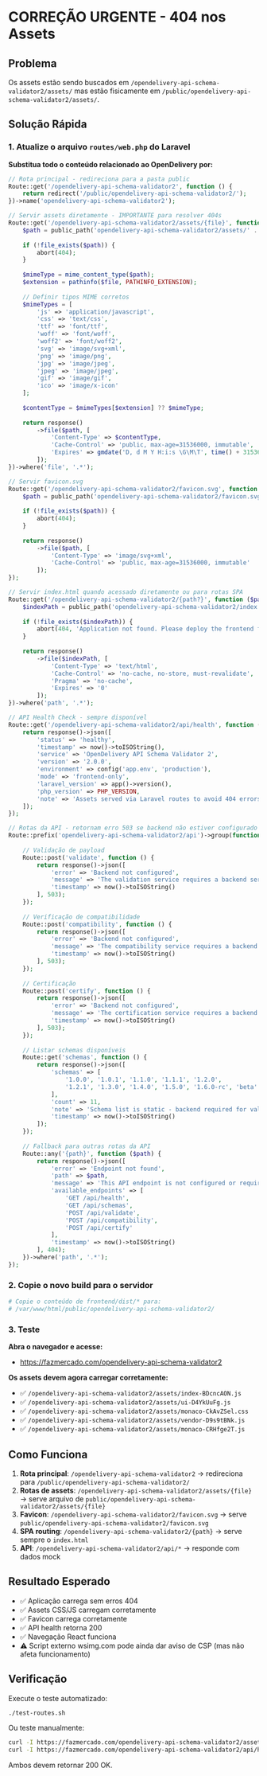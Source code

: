 # CORREÇÃO URGENTE - 404 nos Assets

## Problema
Os assets estão sendo buscados em `/opendelivery-api-schema-validator2/assets/` mas estão fisicamente em `/public/opendelivery-api-schema-validator2/assets/`.

## Solução Rápida

### 1. Atualize o arquivo `routes/web.php` do Laravel

**Substitua todo o conteúdo relacionado ao OpenDelivery por:**

```php
// Rota principal - redireciona para a pasta public
Route::get('/opendelivery-api-schema-validator2', function () {
    return redirect('/public/opendelivery-api-schema-validator2/');
})->name('opendelivery-api-schema-validator2');

// Servir assets diretamente - IMPORTANTE para resolver 404s
Route::get('/opendelivery-api-schema-validator2/assets/{file}', function ($file) {
    $path = public_path('opendelivery-api-schema-validator2/assets/' . $file);
    
    if (!file_exists($path)) {
        abort(404);
    }
    
    $mimeType = mime_content_type($path);
    $extension = pathinfo($file, PATHINFO_EXTENSION);
    
    // Definir tipos MIME corretos
    $mimeTypes = [
        'js' => 'application/javascript',
        'css' => 'text/css',
        'ttf' => 'font/ttf',
        'woff' => 'font/woff',
        'woff2' => 'font/woff2',
        'svg' => 'image/svg+xml',
        'png' => 'image/png',
        'jpg' => 'image/jpeg',
        'jpeg' => 'image/jpeg',
        'gif' => 'image/gif',
        'ico' => 'image/x-icon'
    ];
    
    $contentType = $mimeTypes[$extension] ?? $mimeType;
    
    return response()
        ->file($path, [
            'Content-Type' => $contentType,
            'Cache-Control' => 'public, max-age=31536000, immutable',
            'Expires' => gmdate('D, d M Y H:i:s \G\M\T', time() + 31536000)
        ]);
})->where('file', '.*');

// Servir favicon.svg
Route::get('/opendelivery-api-schema-validator2/favicon.svg', function () {
    $path = public_path('opendelivery-api-schema-validator2/favicon.svg');
    
    if (!file_exists($path)) {
        abort(404);
    }
    
    return response()
        ->file($path, [
            'Content-Type' => 'image/svg+xml',
            'Cache-Control' => 'public, max-age=31536000, immutable'
        ]);
});

// Servir index.html quando acessado diretamente ou para rotas SPA
Route::get('/opendelivery-api-schema-validator2/{path?}', function ($path = null) {
    $indexPath = public_path('opendelivery-api-schema-validator2/index.html');
    
    if (!file_exists($indexPath)) {
        abort(404, 'Application not found. Please deploy the frontend first.');
    }
    
    return response()
        ->file($indexPath, [
            'Content-Type' => 'text/html',
            'Cache-Control' => 'no-cache, no-store, must-revalidate',
            'Pragma' => 'no-cache',
            'Expires' => '0'
        ]);
})->where('path', '.*');

// API Health Check - sempre disponível
Route::get('/opendelivery-api-schema-validator2/api/health', function () {
    return response()->json([
        'status' => 'healthy',
        'timestamp' => now()->toISOString(),
        'service' => 'OpenDelivery API Schema Validator 2',
        'version' => '2.0.0',
        'environment' => config('app.env', 'production'),
        'mode' => 'frontend-only',
        'laravel_version' => app()->version(),
        'php_version' => PHP_VERSION,
        'note' => 'Assets served via Laravel routes to avoid 404 errors'
    ]);
});

// Rotas da API - retornam erro 503 se backend não estiver configurado
Route::prefix('opendelivery-api-schema-validator2/api')->group(function () {
    
    // Validação de payload
    Route::post('validate', function () {
        return response()->json([
            'error' => 'Backend not configured',
            'message' => 'The validation service requires a backend server to be configured',
            'timestamp' => now()->toISOString()
        ], 503);
    });
    
    // Verificação de compatibilidade
    Route::post('compatibility', function () {
        return response()->json([
            'error' => 'Backend not configured',
            'message' => 'The compatibility service requires a backend server to be configured',
            'timestamp' => now()->toISOString()
        ], 503);
    });
    
    // Certificação
    Route::post('certify', function () {
        return response()->json([
            'error' => 'Backend not configured',
            'message' => 'The certification service requires a backend server to be configured',
            'timestamp' => now()->toISOString()
        ], 503);
    });
    
    // Listar schemas disponíveis
    Route::get('schemas', function () {
        return response()->json([
            'schemas' => [
                '1.0.0', '1.0.1', '1.1.0', '1.1.1', '1.2.0', 
                '1.2.1', '1.3.0', '1.4.0', '1.5.0', '1.6.0-rc', 'beta'
            ],
            'count' => 11,
            'note' => 'Schema list is static - backend required for validation',
            'timestamp' => now()->toISOString()
        ]);
    });
    
    // Fallback para outras rotas da API
    Route::any('{path}', function ($path) {
        return response()->json([
            'error' => 'Endpoint not found',
            'path' => $path,
            'message' => 'This API endpoint is not configured or requires a backend server',
            'available_endpoints' => [
                'GET /api/health',
                'GET /api/schemas',
                'POST /api/validate',
                'POST /api/compatibility',
                'POST /api/certify'
            ],
            'timestamp' => now()->toISOString()
        ], 404);
    })->where('path', '.*');
});
```

### 2. Copie o novo build para o servidor

```bash
# Copie o conteúdo de frontend/dist/* para:
# /var/www/html/public/opendelivery-api-schema-validator2/
```

### 3. Teste

**Abra o navegador e acesse:**
- https://fazmercado.com/opendelivery-api-schema-validator2

**Os assets devem agora carregar corretamente:**
- ✅ `/opendelivery-api-schema-validator2/assets/index-BDcncAON.js`
- ✅ `/opendelivery-api-schema-validator2/assets/ui-D4YkUuFg.js`
- ✅ `/opendelivery-api-schema-validator2/assets/monaco-CkAvZSel.css`
- ✅ `/opendelivery-api-schema-validator2/assets/vendor-D9s9tBNk.js`
- ✅ `/opendelivery-api-schema-validator2/assets/monaco-CRHfge2T.js`

## Como Funciona

1. **Rota principal**: `/opendelivery-api-schema-validator2` → redireciona para `/public/opendelivery-api-schema-validator2/`
2. **Rotas de assets**: `/opendelivery-api-schema-validator2/assets/{file}` → serve arquivo de `public/opendelivery-api-schema-validator2/assets/{file}`
3. **Favicon**: `/opendelivery-api-schema-validator2/favicon.svg` → serve `public/opendelivery-api-schema-validator2/favicon.svg`
4. **SPA routing**: `/opendelivery-api-schema-validator2/{path}` → serve sempre o `index.html`
5. **API**: `/opendelivery-api-schema-validator2/api/*` → responde com dados mock

## Resultado Esperado

- ✅ Aplicação carrega sem erros 404
- ✅ Assets CSS/JS carregam corretamente
- ✅ Favicon carrega corretamente
- ✅ API health retorna 200
- ✅ Navegação React funciona
- ⚠️ Script externo wsimg.com pode ainda dar aviso de CSP (mas não afeta funcionamento)

## Verificação

Execute o teste automatizado:
```bash
./test-routes.sh
```

Ou teste manualmente:
```bash
curl -I https://fazmercado.com/opendelivery-api-schema-validator2/assets/index-BDcncAON.js
curl -I https://fazmercado.com/opendelivery-api-schema-validator2/api/health
```

Ambos devem retornar 200 OK.
